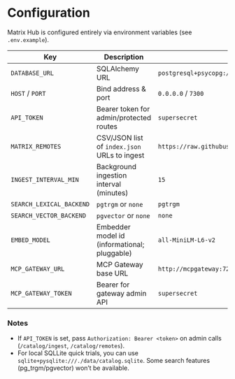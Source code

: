 # Configuration

Matrix Hub is configured entirely via environment variables (see `.env.example`).

| Key | Description | Example |
|---|---|---|
| `DATABASE_URL` | SQLAlchemy URL | `postgresql+psycopg://matrix:matrix@db:5432/matrixhub` |
| `HOST` / `PORT` | Bind address & port | `0.0.0.0` / `7300` |
| `API_TOKEN` | Bearer token for admin/protected routes | `supersecret` |
| `MATRIX_REMOTES` | CSV/JSON list of `index.json` URLs to ingest | `https://raw.githubusercontent.com/.../index.json` |
| `INGEST_INTERVAL_MIN` | Background ingestion interval (minutes) | `15` |
| `SEARCH_LEXICAL_BACKEND` | `pgtrgm` or `none` | `pgtrgm` |
| `SEARCH_VECTOR_BACKEND` | `pgvector` or `none` | `none` |
| `EMBED_MODEL` | Embedder model id (informational; pluggable) | `all-MiniLM-L6-v2` |
| `MCP_GATEWAY_URL` | MCP Gateway base URL | `http://mcpgateway:7200` |
| `MCP_GATEWAY_TOKEN` | Bearer for gateway admin API | `supersecret` |

### Notes

- If `API_TOKEN` is set, pass `Authorization: Bearer <token>` on admin calls (`/catalog/ingest`, `/catalog/remotes`).
- For local SQLLite quick trials, you can use `sqlite+pysqlite:///./data/catalog.sqlite`. Some search features (pg_trgm/pgvector) won’t be available.
